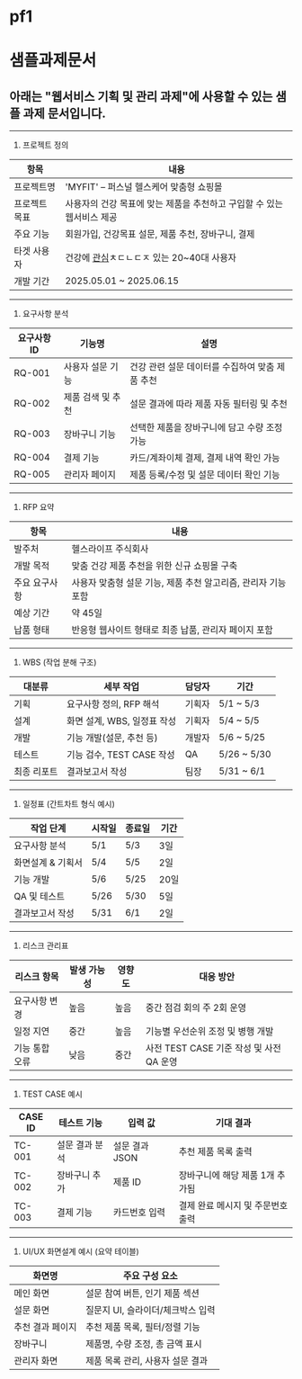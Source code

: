 # pf1
# 샘플과제문서

## 아래는 "웹서비스 기획 및 관리 과제"에 사용할 수 있는 샘플 과제 문서입니다.

---

1. 프로젝트 정의

| 항목 | 내용 |
| --- | --- |
| 프로젝트명 | 'MYFIT' – 퍼스널 헬스케어 맞춤형 쇼핑몰 |
| 프로젝트 목표 | 사용자의 건강 목표에 맞는 제품을 추천하고 구입할 수 있는 웹서비스 제공 |
| 주요 기능 | 회원가입, 건강목표 설문, 제품 추천, 장바구니, 결제 |
| 타겟 사용자 | 건강에 [관심](https://www.instagram.com/reel/DILaaofxvO0/?igsh=aDdwNTdvOThiOGty)ㅊㄷㄴㄷㅈ 있는 20~40대 사용자 |
| 개발 기간 | 2025.05.01 ~ 2025.06.15 |

---

1. 요구사항 분석

| 요구사항 ID | 기능명 | 설명 |
| --- | --- | --- |
| RQ-001 | 사용자 설문 기능 | 건강 관련 설문 데이터를 수집하여 맞춤 제품 추천 |
| RQ-002 | 제품 검색 및 추천 | 설문 결과에 따라 제품 자동 필터링 및 추천 |
| RQ-003 | 장바구니 기능 | 선택한 제품을 장바구니에 담고 수량 조정 가능 |
| RQ-004 | 결제 기능 | 카드/계좌이체 결제, 결제 내역 확인 가능 |
| RQ-005 | 관리자 페이지 | 제품 등록/수정 및 설문 데이터 확인 기능 |

---

1. RFP 요약

| 항목 | 내용 |
| --- | --- |
| 발주처 | 헬스라이프 주식회사 |
| 개발 목적 | 맞춤 건강 제품 추천을 위한 신규 쇼핑몰 구축 |
| 주요 요구사항 | 사용자 맞춤형 설문 기능, 제품 추천 알고리즘, 관리자 기능 포함 |
| 예상 기간 | 약 45일 |
| 납품 형태 | 반응형 웹사이트 형태로 최종 납품, 관리자 페이지 포함 |

---

1. WBS (작업 분해 구조)

| 대분류 | 세부 작업 | 담당자 | 기간 |
| --- | --- | --- | --- |
| 기획 | 요구사항 정의, RFP 해석 | 기획자 | 5/1 ~ 5/3 |
| 설계 | 화면 설계, WBS, 일정표 작성 | 기획자 | 5/4 ~ 5/5 |
| 개발 | 기능 개발(설문, 추천 등) | 개발자 | 5/6 ~ 5/25 |
| 테스트 | 기능 검수, TEST CASE 작성 | QA | 5/26 ~ 5/30 |
| 최종 리포트 | 결과보고서 작성 | 팀장 | 5/31 ~ 6/1 |

---

1. 일정표 (간트차트 형식 예시)

| 작업 단계 | 시작일 | 종료일 | 기간 |
| --- | --- | --- | --- |
| 요구사항 분석 | 5/1 | 5/3 | 3일 |
| 화면설계 & 기획서 | 5/4 | 5/5 | 2일 |
| 기능 개발 | 5/6 | 5/25 | 20일 |
| QA 및 테스트 | 5/26 | 5/30 | 5일 |
| 결과보고서 작성 | 5/31 | 6/1 | 2일 |

---

1. 리스크 관리표

| 리스크 항목 | 발생 가능성 | 영향도 | 대응 방안 |
| --- | --- | --- | --- |
| 요구사항 변경 | 높음 | 높음 | 중간 점검 회의 주 2회 운영 |
| 일정 지연 | 중간 | 높음 | 기능별 우선순위 조정 및 병행 개발 |
| 기능 통합 오류 | 낮음 | 중간 | 사전 TEST CASE 기준 작성 및 사전 QA 운영 |

---

1. TEST CASE 예시

| CASE ID | 테스트 기능 | 입력 값 | 기대 결과 |
| --- | --- | --- | --- |
| TC-001 | 설문 결과 분석 | 설문 결과 JSON | 추천 제품 목록 출력 |
| TC-002 | 장바구니 추가 | 제품 ID | 장바구니에 해당 제품 1개 추가됨 |
| TC-003 | 결제 기능 | 카드번호 입력 | 결제 완료 메시지 및 주문번호 출력 |

---

1. UI/UX 화면설계 예시 (요약 테이블)

| 화면명 | 주요 구성 요소 |
| --- | --- |
| 메인 화면 | 설문 참여 버튼, 인기 제품 섹션 |
| 설문 화면 | 질문지 UI, 슬라이더/체크박스 입력 |
| 추천 결과 페이지 | 추천 제품 목록, 필터/정렬 기능 |
| 장바구니 | 제품명, 수량 조정, 총 금액 표시 |
| 관리자 화면 | 제품 목록 관리, 사용자 설문 결과 |
